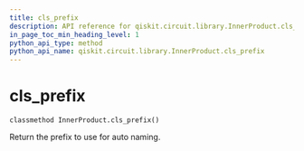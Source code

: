 ```yaml
---
title: cls_prefix
description: API reference for qiskit.circuit.library.InnerProduct.cls_prefix
in_page_toc_min_heading_level: 1
python_api_type: method
python_api_name: qiskit.circuit.library.InnerProduct.cls_prefix
---
```


# cls\_prefix

<span id="qiskit.circuit.library.InnerProduct.cls_prefix" />

`classmethod InnerProduct.cls_prefix()`

Return the prefix to use for auto naming.

